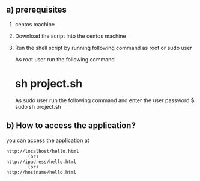 a) prerequisites
-------------

1) centos machine
2) Download the script into the centos machine
3) Run the shell script by running following command as root or sudo user
   
   As root user run the following command 
    # sh project.sh
   
   As sudo user run the following command and enter the user password
    $ sudo sh project.sh
  
b) How to access the application?
------------------------------

you can access the application at

    http://localhost/hello.html
            (or)
    http://ipadress/hello.html
            (or)
    http://hostname/hello.html
